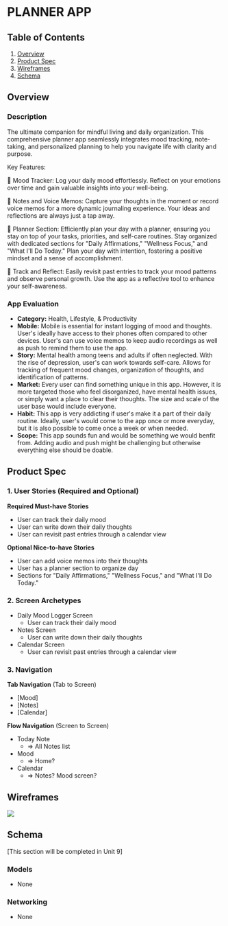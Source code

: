 # PLANNER APP 

## Table of Contents

1. [Overview](#Overview)
2. [Product Spec](#Product-Spec)
3. [Wireframes](#Wireframes)
4. [Schema](#Schema)

## Overview

### Description

The ultimate companion for mindful living and daily organization. This comprehensive planner app seamlessly integrates mood tracking, note-taking, and personalized planning to help you navigate life with clarity and purpose.

Key Features:

🌟 Mood Tracker:
Log your daily mood effortlessly. Reflect on your emotions over time and gain valuable insights into your well-being.

📝 Notes and Voice Memos:
Capture your thoughts in the moment or record voice memos for a more dynamic journaling experience. Your ideas and reflections are always just a tap away.

📅 Planner Section:
Efficiently plan your day with a planner, ensuring you stay on top of your tasks, priorities, and self-care routines. Stay organized with dedicated sections for "Daily Affirmations," "Wellness Focus," and "What I'll Do Today." Plan your day with intention, fostering a positive mindset and a sense of accomplishment.

🔄 Track and Reflect:
Easily revisit past entries to track your mood patterns and observe personal growth. Use the app as a reflective tool to enhance your self-awareness.


### App Evaluation

- **Category:** Health, Lifestyle, & Productivity
- **Mobile:** Mobile is essential for instant logging of mood and thoughts. User's ideally have access to their phones often compared to other devices. User's can use voice memos to keep audio recordings as well as push to remind them to use the app.
- **Story:** Mental health among teens and adults if often neglected. With the rise of depression, user's can work towards self-care. Allows for tracking of frequent mood changes, organization of thoughts, and identification of patterns.
- **Market:** Every user can find something unique in this app. However, it is more targeted those who feel disorganized, have mental health issues, or simply want a place to clear their thoughts. The size and scale of the user base would include everyone.
- **Habit:** This app is very addicting if user's make it a part of their daily routine. Ideally, user's would come to the app once or more everyday, but it is also possible to come once a week or when needed.
- **Scope:** This app sounds fun and would be something we would benfit from. Adding audio and push might be challenging but otherwise everything else should be doable. 

## Product Spec

### 1. User Stories (Required and Optional)

**Required Must-have Stories**

* User can track their daily mood
* User can write down their daily thoughts
* User can revisit past entries through a calendar view

**Optional Nice-to-have Stories**

* User can add voice memos into their thoughts
* User has a planner section to organize day 
* Sections for "Daily Affirmations," "Wellness Focus," and "What I'll Do Today."

### 2. Screen Archetypes

- Daily Mood Logger Screen
    * User can track their daily mood
- Notes Screen
    * User can write down their daily thoughts
- Calendar Screen
    * User can revisit past entries through a calendar view

### 3. Navigation

**Tab Navigation** (Tab to Screen)

* [Mood]
* [Notes]
* [Calendar]

**Flow Navigation** (Screen to Screen)

- Today Note
    * => All Notes list
- Mood
    * => Home?
- Calendar
    - => Notes? Mood screen?

## Wireframes

![](https://ibb.co/bbLfBYY)

## Schema 

[This section will be completed in Unit 9]

### Models

- None

### Networking

- None
